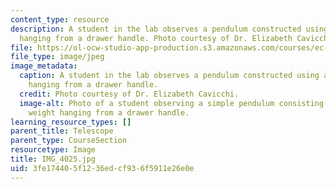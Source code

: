 ```yaml
---
content_type: resource
description: A student in the lab observes a pendulum constructed using a metal weight
  hanging from a drawer handle. Photo courtesy of Dr. Elizabeth Cavicchi.
file: https://ol-ocw-studio-app-production.s3.amazonaws.com/courses/ec-050-recreate-experiments-from-history-inform-the-future-from-the-past-galileo-january-iap-2010/3fe174405f1236edcf936f5911e26e0e_IMG_4025.jpg
file_type: image/jpeg
image_metadata:
  caption: A student in the lab observes a pendulum constructed using a metal weight
    hanging from a drawer handle.
  credit: Photo courtesy of Dr. Elizabeth Cavicchi.
  image-alt: Photo of a student observing a simple pendulum consisting of a metal
    weight hanging from a drawer handle.
learning_resource_types: []
parent_title: Telescope
parent_type: CourseSection
resourcetype: Image
title: IMG_4025.jpg
uid: 3fe17440-5f12-36ed-cf93-6f5911e26e0e
---
```

